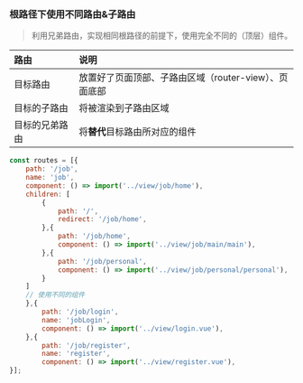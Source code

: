 ### 根路径下使用不同路由&子路由
> 利用兄弟路由，实现相同根路径的前提下，使用完全不同的（顶层）组件。

路由 | 说明
:- | :- 
目标路由 | 放置好了页面顶部、子路由区域（router-view）、页面底部
目标的子路由 | 将被渲染到子路由区域
目标的兄弟路由 | 将**替代**目标路由所对应的组件


```javascript
const routes = [{
	path: '/job',
	name: 'job',
	component: () => import('../view/job/home'),
	children: [
		{
			path: '/',
			redirect: '/job/home',
		},{
			path: '/job/home',
			component: () => import('../view/job/main/main'),
		},{
			path: '/job/personal',
			component: () => import('../view/job/personal/personal'),
		}
	]
	// 使用不同的组件
	},{
		path: '/job/login',
		name: 'jobLogin',
		component: () => import('../view/login.vue'),
	},{
		path: '/job/register',
		name: 'register',
		component: () => import('../view/register.vue'),
}];
```